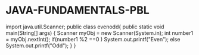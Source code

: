 # JAVA-FUNDAMENTALS-PBL
import java.util.Scanner; 
public class evenodd{ 
public static void main(String[] args) { 
Scanner myObj = new Scanner(System.in);
int number1 = myObj.nextInt(); 
if(number1 %2 ==0 ) 
  System.out.printf("Even");
else
	System.out.printf("Odd");
} 
}
